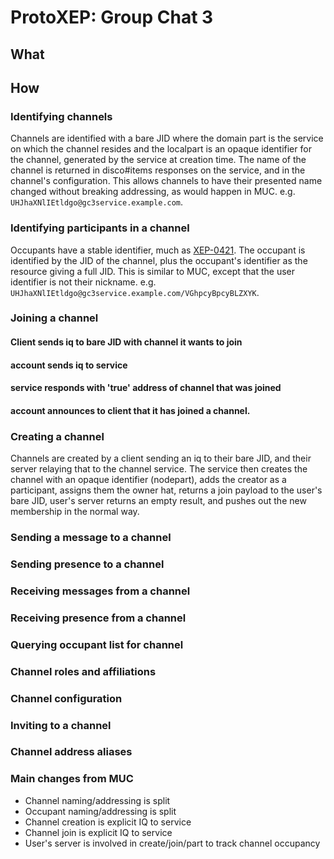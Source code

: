# ProtoXEP: Group Chat 3

## What

## How

### Identifying channels

Channels are identified with a bare JID where the domain part is the service on which the channel resides and the localpart is an opaque identifier for the channel, generated by the service at creation time. The name of the channel is returned in disco#items responses on the service, and in the channel's configuration. This allows channels to have their presented name changed without breaking addressing, as would happen in MUC. e.g. `UHJhaXNlIEtldgo@gc3service.example.com`.

### Identifying participants in a channel

Occupants have a stable identifier, much as [XEP-0421](https://xmpp.org/extensions/xep-0421.html). The occupant is identified by the JID of the channel, plus the occupant's identifier as the resource giving a full JID. This is similar to MUC, except that the user identifier is not their nickname. e.g. `UHJhaXNlIEtldgo@gc3service.example.com/VGhpcyBpcyBLZXYK`.

### Joining a channel

#### Client sends iq to bare JID with channel it wants to join
#### account sends iq to service
#### service responds with 'true' address of channel that was joined
#### account announces to client that it has joined a channel.

### Creating a channel

Channels are created by a client sending an iq to their bare JID, and their server relaying that to the channel service. The service then creates the channel with an opaque identifier (nodepart), adds the creator as a participant, assigns them the owner hat, returns a join payload to the user's bare JID, user's server returns an empty result, and pushes out the new membership in the normal way.

### Sending a message to a channel

### Sending presence to a channel

### Receiving messages from a channel

### Receiving presence from a channel

### Querying occupant list for channel

### Channel roles and affiliations

### Channel configuration

### Inviting to a channel

### Channel address aliases

### Main changes from MUC

* Channel naming/addressing is split
* Occupant naming/addressing is split
* Channel creation is explicit IQ to service
* Channel join is explicit IQ to service
* User's server is involved in create/join/part to track channel occupancy

